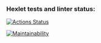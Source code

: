 ### Hexlet tests and linter status:
[![Actions Status](https://github.com/glincow/java-project-61/actions/workflows/hexlet-check.yml/badge.svg)](https://github.com/glincow/java-project-61/actions)

[![Maintainability](https://api.codeclimate.com/v1/badges/0bb68c68dee416507da8/maintainability)](https://codeclimate.com/github/glincow/java-project-61/maintainability)